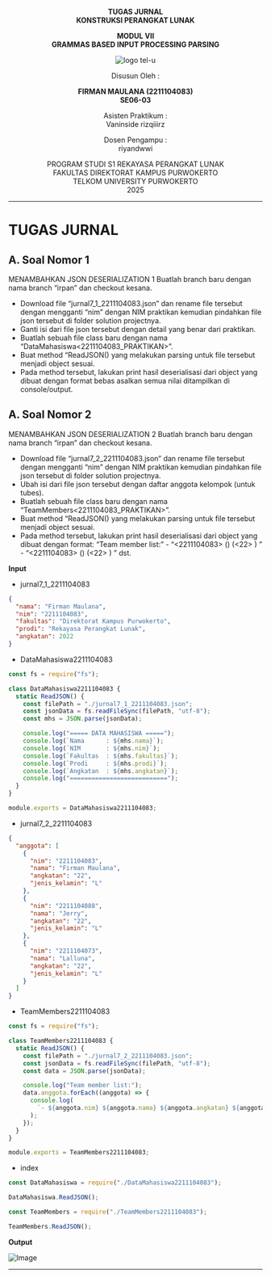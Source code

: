 <div align="center">

**TUGAS JURNAL**  
**KONSTRUKSI PERANGKAT LUNAK**

**MODUL VII**  
**GRAMMAS BASED INPUT PROCESSING PARSING**

![logo tel-u](https://github.com/user-attachments/assets/3a44181d-9c92-47f6-8cf0-87755117fd99)

Disusun Oleh :

**FIRMAN MAULANA (2211104083)**  
**SE06-03**

Asisten Praktikum :  
Vaninside
rizqiiirz

Dosen Pengampu :  
riyandwwi

PROGRAM STUDI S1 REKAYASA PERANGKAT LUNAK  
FAKULTAS DIREKTORAT KAMPUS PURWOKERTO  
TELKOM UNIVERSITY PURWOKERTO  
2025

</div>

---

# TUGAS JURNAL

## A. Soal Nomor 1

MENAMBAHKAN JSON DESERIALIZATION 1
Buatlah branch baru dengan nama branch “irpan” dan checkout kesana.

- Download file “jurnal7_1_2211104083.json” dan rename file tersebut dengan mengganti “nim”
  dengan NIM praktikan kemudian pindahkan file json tersebut di folder solution projectnya.
- Ganti isi dari file json tersebut dengan detail yang benar dari praktikan.
- Buatlah sebuah file class baru dengan nama “DataMahasiswa<2211104083_PRAKTIKAN>”.
- Buat method “ReadJSON() yang melakukan parsing untuk file tersebut menjadi object
  sesuai.
- Pada method tersebut, lakukan print hasil deserialisasi dari object yang dibuat dengan
  format bebas asalkan semua nilai ditampilkan di console/output.

## A. Soal Nomor 2

MENAMBAHKAN JSON DESERIALIZATION 2
Buatlah branch baru dengan nama branch “irpan” dan checkout kesana.

- Download file “jurnal7_2_2211104083.json” dan rename file tersebut dengan mengganti “nim”
  dengan NIM praktikan kemudian pindahkan file json tersebut di folder solution projectnya.
- Ubah isi dari file json tersebut dengan daftar anggota kelompok (untuk tubes).
- Buatlah sebuah file class baru dengan nama “TeamMembers<2211104083_PRAKTIKAN>”.
- Buat method “ReadJSON() yang melakukan parsing untuk file tersebut menjadi object
  sesuai.
- Pada method tersebut, lakukan print hasil deserialisasi dari object yang dibuat dengan
  format:
  “Team member list:” - “<2211104083> (<nama>) (<22> <L>) ” - “<2211104083> (<nama>) (<22> <L>) ”
  dst.

**Input**

- jurnal7_1_2211104083

```json
{
  "nama": "Firman Maulana",
  "nim": "2211104083",
  "fakultas": "Direktorat Kampus Purwokerto",
  "prodi": "Rekayasa Perangkat Lunak",
  "angkatan": 2022
}
```

- DataMahasiswa2211104083

```js
const fs = require("fs");

class DataMahasiswa2211104083 {
  static ReadJSON() {
    const filePath = "./jurnal7_1_2211104083.json";
    const jsonData = fs.readFileSync(filePath, "utf-8");
    const mhs = JSON.parse(jsonData);

    console.log("===== DATA MAHASISWA =====");
    console.log(`Nama      : ${mhs.nama}`);
    console.log(`NIM       : ${mhs.nim}`);
    console.log(`Fakultas  : ${mhs.fakultas}`);
    console.log(`Prodi     : ${mhs.prodi}`);
    console.log(`Angkatan  : ${mhs.angkatan}`);
    console.log("===========================");
  }
}

module.exports = DataMahasiswa2211104083;
```

- jurnal7_2_2211104083

```json
{
  "anggota": [
    {
      "nim": "2211104083",
      "nama": "Firman Maulana",
      "angkatan": "22",
      "jenis_kelamin": "L"
    },
    {
      "nim": "2211104088",
      "nama": "Jerry",
      "angkatan": "22",
      "jenis_kelamin": "L"
    },
    {
      "nim": "2211104073",
      "nama": "Lalluna",
      "angkatan": "22",
      "jenis_kelamin": "L"
    }
  ]
}
```

- TeamMembers2211104083

```js
const fs = require("fs");

class TeamMembers2211104083 {
  static ReadJSON() {
    const filePath = "./jurnal7_2_2211104083.json";
    const jsonData = fs.readFileSync(filePath, "utf-8");
    const data = JSON.parse(jsonData);

    console.log("Team member list:");
    data.anggota.forEach((anggota) => {
      console.log(
        `- ${anggota.nim} ${anggota.nama} ${anggota.angkatan} ${anggota.jenis_kelamin}`
      );
    });
  }
}

module.exports = TeamMembers2211104083;
```

- index

```js
const DataMahasiswa = require("./DataMahasiswa2211104083");

DataMahasiswa.ReadJSON();

const TeamMembers = require("./TeamMembers2211104083");

TeamMembers.ReadJSON();
```

**Output**

![Image](https://github.com/user-attachments/assets/fbfebe4e-f89a-4b96-bc7f-9727883bf9d2)

---
